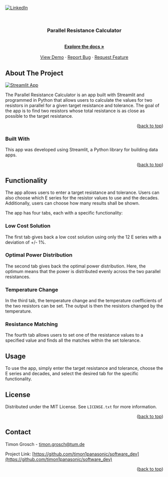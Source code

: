 ﻿

<!-- PROJECT SHIELDS -->
<!--
*** I'm using markdown "reference style" links for readability.
*** Reference links are enclosed in brackets [ ] instead of parentheses ( ).
*** See the bottom of this document for the declaration of the reference variables
*** for contributors-url, forks-url, etc. This is an optional, concise syntax you may use.
*** https://www.markdownguide.org/basic-syntax/#reference-style-links
-->
[![LinkedIn][linkedin-shield]][linkedin-url]


<!-- PROJECT LOGO -->
<br />
<div align="center">

<h3 align="center">Parallel Resistance Calculator</h3>

  <p align="center">
    <br />
    <a href="https://github.com/timon1panasonic/softwaredev "><strong>Explore the docs »</strong></a>
    <br />
    <br />
    <a href="https://github.com/timon1panasonic/softwaredev">View Demo</a>
    ·
    <a href="https://github.com/timon1panasonic/softwaredev/issues">Report Bug</a>
    ·
    <a href="https://github.com/timon1panasonic/softwaredev/issues">Request Feature</a>
  </p>
</div>




<!-- ABOUT THE PROJECT -->
## About The Project
[![Streamlit App](https://static.streamlit.io/badges/streamlit_badge_black_white.svg)](https://parallel-resistor-calculator.streamlit.app/)


The Parallel Resistance Calculator is an app built with Streamlit and programmed in Python that allows users to calculate the values for two resistors in parallel for a given target resistance and tolerance. The goal of the app is to find two resistors whose total resistance is as close as possible to the target resistance.

<p align="right">(<a href="#readme-top">back to top</a>)</p>



### Built With

This app was developed using Streamlit, a Python library for building data apps.

<p align="right">(<a href="#readme-top">back to top</a>)</p>



<!-- GETTING STARTED -->
## Functionality

The app allows users to enter a target resistance and tolerance. Users can also choose which E series for the resistor values to use and the decades. Additionally, users can choose how many results shall be shown.

The app has four tabs, each with a specific functionality:

### Low Cost Solution

The first tab gives back a low cost solution using only the 12 E series with a deviation of +/- 1%.

### Optimal Power Distribution

The second tab gives back the optimal power distribution. Here, the optimum means that the power is distributed evenly across the two parallel resistances.



<!-- USAGE EXAMPLES -->
### Temperature Change

In the third tab, the temperature change and the temperature coefficients of the two resistors can be set. The output is then the resistors changed by the temperature.



<!-- ROADMAP -->
### Resistance Matching

The fourth tab allows users to set one of the resistance values to a specified value and finds all the matches within the set tolerance.



<!-- CONTRIBUTING -->
## Usage

To use the app, simply enter the target resistance and tolerance, choose the E series and decades, and select the desired tab for the specific functionality.



<!-- LICENSE -->
## License

Distributed under the MIT License. See `LICENSE.txt` for more information.

<p align="right">(<a href="#readme-top">back to top</a>)</p>



<!-- CONTACT -->
## Contact

Timon Grosch - timon.grosch@tum.de

Project Link: [https://github.com/timon1panasonic/software_dev](https://github.com/timon1panasonic/software_dev)

<p align="right">(<a href="#readme-top">back to top</a>)</p>





<!-- MARKDOWN LINKS & IMAGES -->
<!-- https://www.markdownguide.org/basic-syntax/#reference-style-links -->
[contributors-shield]: https://img.shields.io/github/contributors/timon1panasonic/software_dev.svg?style=for-the-badge
[contributors-url]: https://github.com/timon1panasonic/software_dev/graphs/contributors
[forks-shield]: https://img.shields.io/github/forks/timon1panasonic/software_dev.svg?style=for-the-badge
[forks-url]: https://github.com/timon1panasonic/software_dev/network/members
[stars-shield]: https://img.shields.io/github/stars/timon1panasonic/software_dev.svg?style=for-the-badge
[stars-url]: https://github.com/timon1panasonic/software_dev/stargazers
[issues-shield]: https://img.shields.io/github/issues/timon1panasonic/software_dev.svg?style=for-the-badge
[issues-url]: https://github.com/timon1panasonic/software_dev/issues
[license-shield]: https://img.shields.io/github/license/timon1panasonic/software_dev.svg?style=for-the-badge
[license-url]: https://github.com/timon1panasonic/software_dev/blob/master/LICENSE.txt
[linkedin-shield]: https://img.shields.io/badge/-LinkedIn-black.svg?style=for-the-badge&logo=linkedin&colorB=555
[linkedin-url]: https://linkedin.com/in/timon-grosch
[product-screenshot]: images/screenshot.png
[Next.js]: https://img.shields.io/badge/next.js-000000?style=for-the-badge&logo=nextdotjs&logoColor=white
[Next-url]: https://nextjs.org/
[React.js]: https://img.shields.io/badge/React-20232A?style=for-the-badge&logo=react&logoColor=61DAFB
[React-url]: https://reactjs.org/
[Vue.js]: https://img.shields.io/badge/Vue.js-35495E?style=for-the-badge&logo=vuedotjs&logoColor=4FC08D
[Vue-url]: https://vuejs.org/
[Angular.io]: https://img.shields.io/badge/Angular-DD0031?style=for-the-badge&logo=angular&logoColor=white
[Angular-url]: https://angular.io/
[Svelte.dev]: https://img.shields.io/badge/Svelte-4A4A55?style=for-the-badge&logo=svelte&logoColor=FF3E00
[Svelte-url]: https://svelte.dev/
[Laravel.com]: https://img.shields.io/badge/Laravel-FF2D20?style=for-the-badge&logo=laravel&logoColor=white
[Laravel-url]: https://laravel.com
[Bootstrap.com]: https://img.shields.io/badge/Bootstrap-563D7C?style=for-the-badge&logo=bootstrap&logoColor=white
[Bootstrap-url]: https://getbootstrap.com
[JQuery.com]: https://img.shields.io/badge/jQuery-0769AD?style=for-the-badge&logo=jquery&logoColor=white
[JQuery-url]: https://jquery.com 